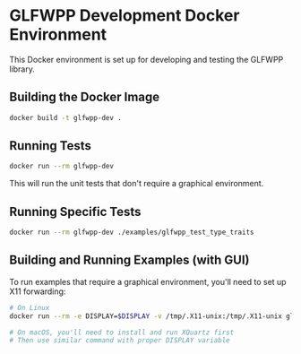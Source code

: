 # GLFWPP Development Docker Environment

This Docker environment is set up for developing and testing the GLFWPP library.

## Building the Docker Image

```bash
docker build -t glfwpp-dev .
```

## Running Tests

```bash
docker run --rm glfwpp-dev
```

This will run the unit tests that don't require a graphical environment.

## Running Specific Tests

```bash
docker run --rm glfwpp-dev ./examples/glfwpp_test_type_traits
```

## Building and Running Examples (with GUI)

To run examples that require a graphical environment, you'll need to set up X11 forwarding:

```bash
# On Linux
docker run --rm -e DISPLAY=$DISPLAY -v /tmp/.X11-unix:/tmp/.X11-unix glfwpp-dev ./examples/glfwpp_example_basic

# On macOS, you'll need to install and run XQuartz first
# Then use similar command with proper DISPLAY variable
```